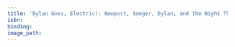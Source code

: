 ```yaml
---
title: 'Dylan Goes, Electric!: Newport, Seeger, Dylan, and the Night That Split the Sixties'
isbn:
binding:
image_path:
---
```

